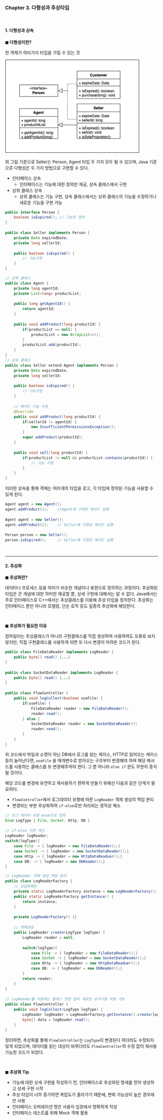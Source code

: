 ### **Chapter 3. 다형성과 추상타입**
<br>

#### **1. 다형성과 상속**

**◼ 다형성이란?**

한 객체가 여러가지 타입을 가질 수 있는 것

![다형성과 상속](/images/polymorphism_diagram.png)

위 그림 기준으로 Seller는 Person, Agent 타입 두 가지 모두 될 수 있으며, Java 기준으로 다형성은 두 가지 방법으로 구현할 수 있다.
+ 인터페이스 상속
  + 인터페이스는 기능에 대한 정의만 제공, 상속 클래스에서 구현
+ 상위 클래스 상속
  + 상위 클래스는 기능 구현, 상속 클래스에서는 상위 클래스의 기능을 수정하거나 새로운 기능을 구현 가능

```java
public interface Person {
    boolean isExpired(); // 기능만 정의
}

public class Seller implements Person {
    private Date expiredDate;
    private long sellerId;

    public boolean isExpired() {
        // 기능구현
    }
}
```
```java
// 상위 클래스
public class Agent { 
    private long agentId; 
    private List<long> productList;

    public long getAgentId() {
        return agentId;
    }

    public void addProduct(long productId) {
        if(productList == null) {
            productList = new ArrayList<>();
        }
        productList.add(productId);
    }
}
// 상속 클래스
public class Seller extend Agent implements Person {
    private Date expiredDate;
    private long sellerId;

    public boolean isExpired() {
        // 기능구현
    }

    // 메서드 기능 수정
    @Override
    public void addProduct(long productId) {
        if(sellerId != agentId) {
            new InsufficientPermissionsException();
        }
        super.addProduct(productId);
    }

    public void sell(long productId) {
        if(productList != null && productList.contains(productId)) {
            // 기능 구현
        }
    }
}
```
이러한 상속을 통해 객체는 여러개의 타입을 갖고, 각 타입에 정의된 기능을 사용할 수 있게 된다.
```java
Agent agent = new Agent();
agent.addProduct(1);    //Agent에 구현된 메서드 실행

Agent agent = new Seller();
agent.addProduct(2);    // Seller에 구현된 메서드 실행

Person person = new Seller();
person.isExpired();     // Seller에 구현된 메서드 실행
```

<br>

---
#### **2. 추상화**

**◼ 추상화란?**

데이터나 프로세스 등을 의미가 비슷한 개념이나 표현으로 정의하는 과정이다. 추상화된 타입은 큰 개념에 대한 의미만 제공할 뿐, 상세 구현에 대해서는 알 수 없다. Java에서는 주로 인터페이스로 C++에서는 추상클래스를 이용해 추상 타입을 정의한다. 추상화는 인터페이스 뿐만 아니라 모델링, 단순 로직 등도 일종의 추상화에 해당한다.

<br>

**◼ 추상화가 필요한 이유**

컴파일러는 추상클래스가 아니라 구현클래스를 직접 생성하여 사용하여도 오류로 보지 않지만, 직접 구현클래스를 사용하게 되면 또 다시 변경이 어려운 코드가 된다.

```java
public class FileDataReader implements LogReader {
    public byte[] read() {...}   
}

public class SocketDataReader implements LogReader {
    public byte[] read() {...}   
}

public class FlowController {
    public void logCollect(boolean useFile) {
        if(useFile) {
            FileDataReader reader = new FileDataReader();
            reader.read();
        } else {
            SocketDataReader reader = new SocketDataReader();
            reader.read();
        }
    }
}
```
위 코드에서 파일과 소켓이 아닌 DB에서 로그를 읽는 케이스, HTTP로 읽어오는 케이스 등이 늘어난다면, `useFile` 을 매개변수로 받아오는 구조부터 변경해야 하며 해당 메서드를 사용하는 클래스를 또 변경해주어야 한다. 그 뿐 아니라 `else if` 문도 무한히 증식될 것이다.

해당 코드를 변경에 유연하고 재사용하기 편하게 만들기 위해선 다음과 같은 단계가 필요하다.
+ `FlowController`에서 로그데이터 유형에 따른 `LogReader` 객체 생성의 책임 분리
+ 변경되는 부분 추상화하여 `if-else`로만 처리되는 경직성 해소

```java
// 로그 데이터 유형 enum으로 정의
Enum LogType { File, Socket, Http, DB }

// if-else 구문 개선
LogReader logReader;
switch(logType){
    case File -> { logReader = new FileDataReader();}
    case Socket -> { logReader = new SocketDataReader();}
    case Http -> { logReader = new HttpDataReaduer();}
    case DB: -> { logReader = new DbReader();}
}
```

```java
// LogReader 객체 생성 책임 분리
public class LogReaderFactory {
    // 싱글톤패턴
    private static LogReaderFactory instance = new LogReaderFactory();
    public static LogReaderFactory getInstance() {
        return instance;
    }

    private LogReaderFactory() {}

    // 객체생성
    public LogReader create(LogType logType) {
        LogReader reader = null;

        switch(logType){
            case File -> { logReader = new FileDataReader();}
            case Socket -> { logReader = new SocketDataReader();}
            case Http -> { logReader = new HttpDataReaduer();}
            case DB: -> { logReader = new DbReader();}
        }
        return reader;
    }
}

// LogReader를 사용하는 클래스 변경 없이 새로운 요구사항 적용 가능
public class FlowController {
    public void logCollect(LogType logType) {
        LogReader logReader = LogReaderFactory.getInstance().create(logType);
        byte[] data = logReader.read();
    }
}
```

정리하면, 추상화를 통해 `FlowController`는 `LogType`이 변경된다 하더라도 수정되지 않게 되었으며, 데이터를 읽는 대상이 바뀌더라도 `FlowController`의 수정 없이 재사용 가능한 코드가 되었다.

<br>

**◼ 추상화 Tip**
+ 기능에 대한 상세 구현을 작성하기 전, 인터페이스로 추상화된 명세를 먼저 생성하고 상세 구현 시작
+ 추상 타입이 너무 증가하면 복잡도가 올라가기 때문에, 변화 가능성이 높은 경우에만 사용
+ 인터페이스 오퍼레이션 명은 사용자 입장에서 명확하게 작성
+ 인터페이스 테스트를 위해 Mock 객체 활용